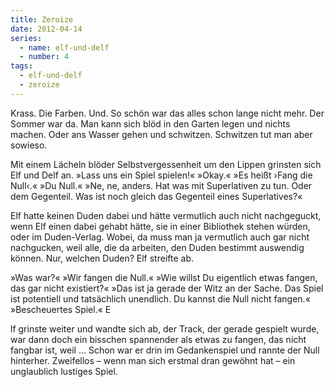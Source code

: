 ```yaml
---
title: Zeroize
date: 2012-04-14
series:
  - name: elf-und-delf
  - number: 4
tags:
  - elf-und-delf
  - zeroize
---
```


Krass. Die Farben. Und. So schön war das alles schon lange nicht mehr. Der Sommer war da. Man kann sich blöd in den Garten legen und nichts machen. Oder ans Wasser gehen und schwitzen. Schwitzen tut man aber sowieso.

Mit einem Lächeln blöder Selbstvergessenheit um den Lippen grinsten sich Elf und Delf an. »Lass uns ein Spiel spielen!« »Okay.« »Es heißt ›Fang die Null‹.« »Du Null.« »Ne, ne, anders. Hat was mit Superlativen zu tun. Oder dem Gegenteil. Was ist noch gleich das Gegenteil eines Superlatives?«

Elf hatte keinen Duden dabei und hätte vermutlich auch nicht nachgeguckt, wenn Elf einen dabei gehabt hätte, sie in einer Bibliothek stehen würden, oder im Duden-Verlag. Wobei, da muss man ja vermutlich auch gar nicht nachgucken, weil alle, die da arbeiten, den Duden bestimmt auswendig können. Nur, welchen Duden? Elf streifte ab.

»Was war?« »Wir fangen die Null.« »Wie willst Du eigentlich etwas fangen, das gar nicht existiert?« »Das ist ja gerade der Witz an der Sache. Das Spiel ist potentiell und tatsächlich unendlich. Du kannst die Null nicht fangen.« »Bescheuertes Spiel.« E

lf grinste weiter und wandte sich ab, der Track, der gerade gespielt wurde, war dann doch ein bisschen spannender als etwas zu fangen, das nicht fangbar ist, weil … Schon war er drin im Gedankenspiel und rannte der Null hinterher. Zweifellos – wenn man sich erstmal dran gewöhnt hat – ein unglaublich lustiges Spiel.